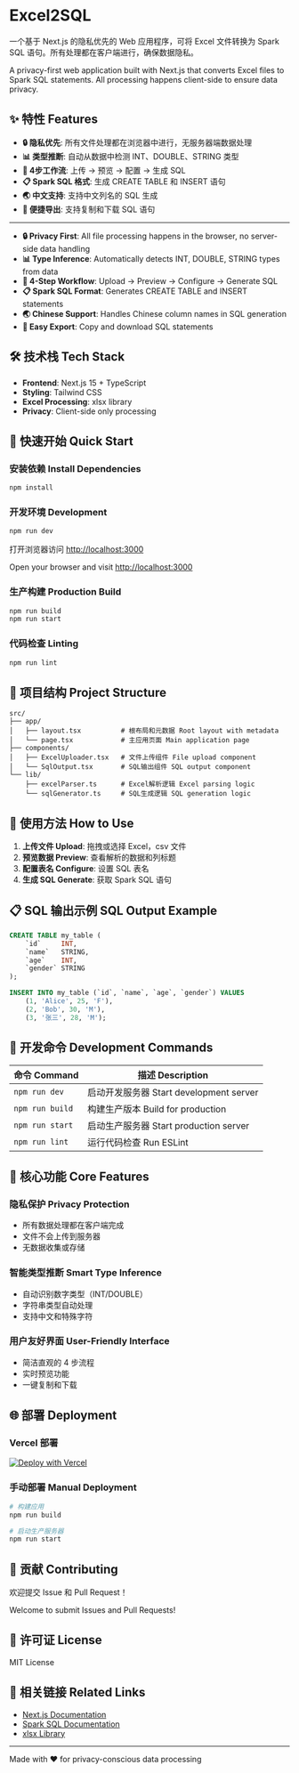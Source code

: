 # Excel2SQL

一个基于 Next.js 的隐私优先的 Web 应用程序，可将 Excel 文件转换为 Spark SQL 语句。所有处理都在客户端进行，确保数据隐私。

A privacy-first web application built with Next.js that converts Excel files to Spark SQL statements. All processing happens client-side to ensure data privacy.

## ✨ 特性 Features

- **🔒 隐私优先**: 所有文件处理都在浏览器中进行，无服务器端数据处理
- **📊 类型推断**: 自动从数据中检测 INT、DOUBLE、STRING 类型
- **🚀 4步工作流**: 上传 → 预览 → 配置 → 生成 SQL
- **📋 Spark SQL 格式**: 生成 CREATE TABLE 和 INSERT 语句
- **🌏 中文支持**: 支持中文列名的 SQL 生成
- **💾 便捷导出**: 支持复制和下载 SQL 语句

---

- **🔒 Privacy First**: All file processing happens in the browser, no server-side data handling
- **📊 Type Inference**: Automatically detects INT, DOUBLE, STRING types from data
- **🚀 4-Step Workflow**: Upload → Preview → Configure → Generate SQL
- **📋 Spark SQL Format**: Generates CREATE TABLE and INSERT statements
- **🌏 Chinese Support**: Handles Chinese column names in SQL generation
- **💾 Easy Export**: Copy and download SQL statements

## 🛠️ 技术栈 Tech Stack

- **Frontend**: Next.js 15 + TypeScript
- **Styling**: Tailwind CSS
- **Excel Processing**: xlsx library
- **Privacy**: Client-side only processing

## 🚀 快速开始 Quick Start

### 安装依赖 Install Dependencies

```bash
npm install
```

### 开发环境 Development

```bash
npm run dev
```

打开浏览器访问 [http://localhost:3000](http://localhost:3000)

Open your browser and visit [http://localhost:3000](http://localhost:3000)

### 生产构建 Production Build

```bash
npm run build
npm run start
```

### 代码检查 Linting

```bash
npm run lint
```

## 📁 项目结构 Project Structure

```
src/
├── app/
│   ├── layout.tsx          # 根布局和元数据 Root layout with metadata
│   └── page.tsx            # 主应用页面 Main application page
├── components/
│   ├── ExcelUploader.tsx   # 文件上传组件 File upload component
│   └── SqlOutput.tsx       # SQL输出组件 SQL output component
└── lib/
    ├── excelParser.ts      # Excel解析逻辑 Excel parsing logic
    └── sqlGenerator.ts     # SQL生成逻辑 SQL generation logic
```

## 📖 使用方法 How to Use

1. **上传文件 Upload**: 拖拽或选择 Excel，csv 文件
2. **预览数据 Preview**: 查看解析的数据和列标题
3. **配置表名 Configure**: 设置 SQL 表名
4. **生成 SQL Generate**: 获取 Spark SQL 语句

## 📋 SQL 输出示例 SQL Output Example

```sql
CREATE TABLE my_table (
    `id`     INT,
    `name`   STRING,  
    `age`    INT,
    `gender` STRING
);

INSERT INTO my_table (`id`, `name`, `age`, `gender`) VALUES
    (1, 'Alice', 25, 'F'),
    (2, 'Bob', 30, 'M'),
    (3, '张三', 28, 'M');
```

## 🔧 开发命令 Development Commands

| 命令 Command    | 描述 Description                        |
| --------------- | --------------------------------------- |
| `npm run dev`   | 启动开发服务器 Start development server |
| `npm run build` | 构建生产版本 Build for production       |
| `npm run start` | 启动生产服务器 Start production server  |
| `npm run lint`  | 运行代码检查 Run ESLint                 |

## 🎯 核心功能 Core Features

### 隐私保护 Privacy Protection
- 所有数据处理都在客户端完成
- 文件不会上传到服务器
- 无数据收集或存储

### 智能类型推断 Smart Type Inference
- 自动识别数字类型（INT/DOUBLE）
- 字符串类型自动处理
- 支持中文和特殊字符

### 用户友好界面 User-Friendly Interface
- 简洁直观的 4 步流程
- 实时预览功能
- 一键复制和下载

## 🌐 部署 Deployment

### Vercel 部署

[![Deploy with Vercel](https://vercel.com/button)](https://vercel.com/new/clone?repository-url=https://github.com/yourusername/excel2sql)

### 手动部署 Manual Deployment

```bash
# 构建应用
npm run build

# 启动生产服务器
npm run start
```

## 🤝 贡献 Contributing

欢迎提交 Issue 和 Pull Request！

Welcome to submit Issues and Pull Requests!

## 📄 许可证 License

MIT License

## 🔗 相关链接 Related Links

- [Next.js Documentation](https://nextjs.org/docs)
- [Spark SQL Documentation](https://spark.apache.org/docs/latest/sql-ref.html)
- [xlsx Library](https://sheetjs.com/)

---

Made with ❤️ for privacy-conscious data processing